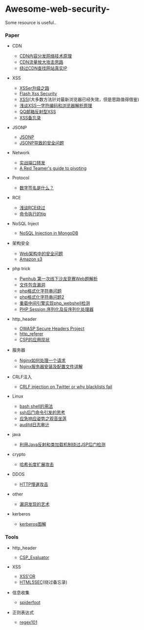 # Awesome-web-security-
Some resource is useful..

### Paper

- CDN
    - [CDN内容分发网络技术原理](http://www.it.com.cn/f/server/076/21/433995.htm)
    - [CDN流量放大攻击思路](http://www.freebuf.com/articles/network/14348.html)
    - [绕过CDN查找网站真实IP](http://xiaix.me/rao-guo-cdncha-zhao-wang-zhan-zhen-shi-ip/)

- XSS
    - [XSSer升级之路](http://xuelinf.github.io/2016/05/14/-level-5-%E8%A2%AB%E5%BF%BD%E7%95%A5%E7%9A%84%E5%8F%8D%E6%96%9C%E6%9D%A0-XSS%E5%8D%87%E7%BA%A7%E4%B9%8B%E8%B7%AF/)
    - [Flash Xss Security](http://www.joychou.org/index.php/web/flash-xss.html)
    - [XSSI](http://www.mbsd.jp/Whitepaper/xssi.pdf)(大多数方法针对最新浏览器已经失效，但是思路值得借鉴)
    - [浅谈XSS—字符编码和浏览器解析原理](https://security.yirendai.com/news/share/26)
    - [QQ邮箱反射型XSS](http://pirogue.org/2017/08/25/qqmailxss/)
    - [XSS备忘录](http://momomoxiaoxi.com/2017/10/10/XSS/)

- JSONP
    - [JSONP](https://tonghuashuo.github.io/blog/jsonp.html)
    - [JSONP导致的安全问题](http://blog.knownsec.com/2015/03/jsonp_security_technic/)

- Network
    - [实战端口转发](https://www.ibm.com/developerworks/cn/linux/l-cn-sshforward/index.html)
    - [A Red Teamer's guide to pivoting](https://artkond.com/2017/03/23/pivoting-guide/)

- Protocol
    - [数字签名是什么？](http://www.ruanyifeng.com/blog/2011/08/what_is_a_digital_signature.html)
        
- RCE
    - [浅谈RCE绕过](http://pupiles.com/shellcode.html)
    - [命令执行的tip](http://www.cnblogs.com/iamstudy/articles/some_exec_command_tip.html)
       
- NoSQL Inject
    - [NoSQL Injection in MongoDB](https://zanon.io/posts/nosql-injection-in-mongodb)
    
- 架构安全
    - [Web架构中的安全问题](https://github.com/bit4woo/sharexmind/blob/master/Web%E6%9E%B6%E6%9E%84%E4%B8%AD%E7%9A%84%E5%AE%89%E5%85%A8%E9%97%AE%E9%A2%98.xmind)
    - [Amazon s3](https://blog.rapid7.com/2013/03/27/open-s3-buckets/)
 
- php trick
    - [Pwnhub 第一次线下沙龙竞赛Web题解析](https://xianzhi.aliyun.com/forum/read/1983.html)
    - [文件包含漏洞](https://thief.one/2017/04/10/2/)
    - [php格式化字符串问题](https://paper.seebug.org/386/)
    - [php格式化字符串问题2](https://mp.weixin.qq.com/s/8qtFAVdnYCbsST09xTDHIg)
    - [重载中间引擎实现php_webshell检测](https://security.tencent.com/index.php/blog/msg/19)
    - [PHP Session 序列化及反序列化处理器](http://wps2015.org/drops/drops/PHP%20Session%20%E5%BA%8F%E5%88%97%E5%8C%96%E5%8F%8A%E5%8F%8D%E5%BA%8F%E5%88%97%E5%8C%96%E5%A4%84%E7%90%86%E5%99%A8%E8%AE%BE%E7%BD%AE%E4%BD%BF%E7%94%A8%E4%B8%8D%E5%BD%93%E5%B8%A6%E6%9D%A5%E7%9A%84%E5%AE%89%E5%85%A8%E9%9A%90%E6%82%A3.html)
- http_header
    - [OWASP Secure Headers Project](https://www.owasp.org/index.php/OWASP_Secure_Headers_Project)
    - [http_referer](http://blog.csdn.net/u011250882/article/details/49679535)
    - [CSP的应用现状](https://segmentfault.com/a/1190000007193840) 
 
- 服务器
    - [Nginx如何处理一个请求](http://tengine.taobao.org/nginx_docs/cn/docs/http/request_processing.html)
    - [Nginx服务器安装及配置文件详解](http://www.cnblogs.com/bluestorm/p/4574688.html)
    
- CRLF注入
    - [CRLF injection on Twitter or why blacklists fail](https://blog.innerht.ml/twitter-crlf-injection/)   
    
- Linux
	 - [bash shell的用法](http://cn.linux.vbird.org/linux_basic/0320bash.php)
	 - [ssh后门命令引发的思考](https://xianzhi.aliyun.com/forum/mobile/read/790.html)
	 - [应急响应姿势之观音坐莲](http://vinc.top/2017/09/20/linux%E5%BA%94%E6%80%A5%E5%93%8D%E5%BA%94%E5%A7%BF%E5%8A%BF%E4%B9%8B%E8%A7%82%E9%9F%B3%E5%9D%90%E8%8E%B2/)
	 - [auditd日志审计](https://linux.cn/article-4907-1.html)
	 
- java
	 - [利用Java反射和类加载机制绕过JSP后门检测](https://xz.aliyun.com/t/2342#toc-8)

- crypto
     - [哈希长度扩展攻击](http://www.freebuf.com/articles/web/69264.html) 

- DDOS
	 -  [HTTP慢速攻击](http://blog.nsfocus.net/cc-attack-defense/)     
	 
- other 
     - [漏洞发现的艺术](http://jackson.thuraisamy.me/finding-vulnerabilities.html)

- kerberos
     - [kerberos图解](http://www.cnblogs.com/wukenaihe/p/3732141.html)
    

### Tools
- http_header
	- [CSP_Evaluator](https://csp-evaluator.withgoogle.com/)

- XSS
    - [XSS'OR](http://xssor.io/)
    - [HTML5SEC](https://html5sec.org/)(绕过备忘录)

- 信息收集
    - [spiderfoot](http://www.spiderfoot.net/download/)

- 正则表达式
    - [regex101](https://regex101.com/)

    
    
